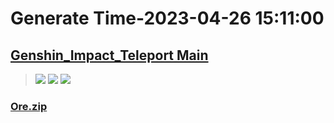 # Generate Time-2023-04-26 15:11:00

## [Genshin_Impact_Teleport Main](https://github.com/Sam5440/Genshin_Impact_Teleport)

>![](https://komarev.com/ghpvc/?username=done439)
>![](https://komarev.com/ghpvc/?username=done438)
>![](https://komarev.com/ghpvc/?username=done437)

### [Ore.zip](https://raw.githubusercontent.com/Sam5440/Genshin_Impact_Teleport/download/OptimizationCollectionPackage/%5BOld%5DTeleportsALL%28Version_2.8%29/Chinese/Locs/Resources%20pt.2/Ore.zip)

